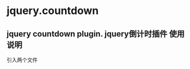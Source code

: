 jquery.countdown
================

jquery countdown plugin. jquery倒计时插件
使用说明
---------------
引入两个文件
###
<script src='jquery.js'></script>
<script src='jquery.transit.js'></script>
